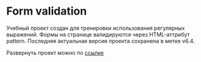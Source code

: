 # Form validation
Учебный проект создан для тренировки использования регулярных выражений.
Формы на странице валидируются через HTML-аттрибут pattern. 
Последняя актуальная версия проекта сохранена в метке  v6.4.

Развернуть проект можно по <a href = "https://alenita.github.io/formvalidation.github.io/">ссылке</a>
